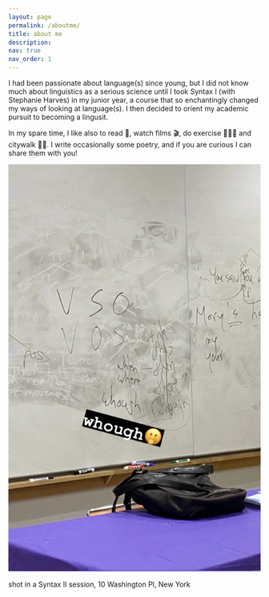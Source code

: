 ```yaml
---
layout: page
permalink: /aboutme/
title: about me
description:
nav: true
nav_order: 1
---
```



  I had been passionate about language(s) since young, but I did not know much about linguistics as a serious science until I took Syntax I (with Stephanie Harves) in my junior year, a course that so enchantingly changed my ways of looking at language(s). I then decided to orient my academic pursuit to becoming a lingusit.
  
  In my spare time, I like also to read 📖, watch films 🎬, do exercise 🏋🏻‍♂️ and citywalk 🚶🏻. I write occasionally some poetry, and if you are curious I can share them with you!


  <img src="../assets/img/syntax_pic.jpg" alt="Image description">

  
  shot in a Syntax II session, 10 Washington Pl, New York
  


